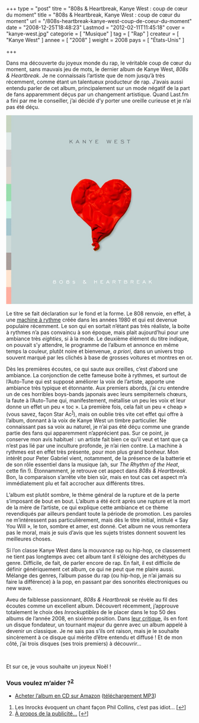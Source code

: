 +++
type = "post"
titre = "808s &#038; Heartbreak, Kanye West : coup de cœur du moment"
title = "808s &#038; Heartbreak, Kanye West : coup de cœur du moment"
url = "/808s-heartbreak-kanye-west-coup-de-coeur-du-moment"
date = "2008-12-25T18:48:23"
Lastmod = "2012-02-11T11:45:18"
cover = "kanye-west.jpg"
categorie = [ "Musique" ]
tag = [ "Rap" ]
createur = [ "Kanye West" ]
annee = [ "2008" ]
weight = 2008
pays = [ "États-Unis" ]

+++

<p>Dans ma découverte du joyeux monde du rap, le véritable coup de cœur du moment, sans mauvais jeu de mots, le dernier album de Kanye West, <em>808s &amp; Heartbreak</em>. Je ne connaissais l&rsquo;artiste que de nom jusqu&rsquo;à très récemment, comme étant un talentueux producteur de rap. J&rsquo;avais aussi entendu parler de cet album, principalement sur un mode négatif de la part de fans apparemment déçus par un changement artistique. Quand Last.fm a fini par me le conseiller, j&rsquo;ai décidé d&rsquo;y porter une oreille curieuse et je n&rsquo;ai pas été déçu.</p>
<p style="text-align: center;"><img class="size-full wp-image-1038 aligncenter" title="west1" src="west1.jpg" alt="west1" width="512" height="510" /></p>
<p>Le titre se fait déclaration sur le fond et la forme. Le 808 renvoie, en effet, à une <a href="http://en.wikipedia.org/wiki/Roland_TR-808">machine à rythme</a> créée dans les années 1980 et qui est devenue populaire récemment. Le son qui en sortait n&rsquo;étant pas très réaliste, la boite à rythmes n&rsquo;a pas convaincu à son époque, mais plait aujourd&rsquo;hui pour une ambiance très <em>eighties</em>, si à la mode. Le deuxième élément du titre indique, on pouvait s&rsquo;y attendre, le programme de l&rsquo;album et annonce en même temps la couleur, plutôt noire et bienvenue, <em>a priori</em>, dans un univers trop souvent marqué par les clichés à base de grosses voitures et montres en or.</p>
<p>Dès les premières écoutes, ce qui saute aux oreilles, c&rsquo;est d&rsquo;abord une ambiance. La conjonction de cette fameuse boite à rythmes, et surtout de l&rsquo;Auto-Tune qui est supposé améliorer la voix de l&rsquo;artiste, apporte une ambiance très typique et étonnante. Aux premiers abords, j&rsquo;ai cru entendre un de ces horribles boys-bands japonais avec leurs sempiternels chœurs, la faute à l&rsquo;Auto-Tune qui, manifestement, métallise un peu les voix et leur donne un effet un peu &laquo;&nbsp;toc&nbsp;&raquo;. La première fois, cela fait un peu &laquo;&nbsp;cheap&nbsp;&raquo; (vous savez, façon Star Ac<sup><a href="#footnote_0_1036" id="identifier_0_1036" class="footnote-link footnote-identifier-link" title="Les Inrocks &eacute;voquent un chant fa&ccedil;on Phil Collins, c&rsquo;est pas idiot&hellip;">1</a></sup>), mais on oublie très vite cet effet qui offre à l&rsquo;album, donnant à la voix de Kanye West un timbre particulier. Ne connaissant pas sa voix au naturel, je n&rsquo;ai pas été déçu comme une grande partie des fans qui apparemment n&rsquo;apprécient pas. Sur ce point, je conserve mon avis habituel : un artiste fait bien ce qu&rsquo;il veut et tant que ça n&rsquo;est pas lié par une inculture profonde, je n&rsquo;ai rien contre. La machine à rythmes est en effet très présente, pour mon plus grand bonheur. Mon intérêt pour Peter Gabriel vient, notamment, de la présence de la batterie et de son rôle essentiel dans la musique (ah, sur <em>The Rhythm of the Heat</em>, cette fin !). Étonnamment, je retrouve cet aspect dans <em>808s &amp; Heartbreak</em>. Bon, la comparaison s&rsquo;arrête vite bien sûr, mais en tout cas cet aspect m&rsquo;a immédiatement plu et fait accrocher aux différents titres.</p>
<p>L&rsquo;album est plutôt sombre, le thème général de la rupture et de la perte s&rsquo;imposant de bout en bout. L&rsquo;album a été écrit après une rupture et la mort de la mère de l&rsquo;artiste, ce qui explique cette ambiance et ce thème revendiqués par ailleurs pendant toute la période de promotion. Les paroles ne m&rsquo;intéressent pas particulièrement, mais dès le titre initial, intitulé &laquo;&nbsp;Say You Will&nbsp;&raquo;, le ton, sombre et amer, est donné. Cet album ne vous remontera pas le moral, mais je suis d&rsquo;avis que les sujets tristes donnent souvent les meilleures choses.</p>
<p>Si l&rsquo;on classe Kanye West dans la mouvance rap ou hip-hop, ce classement ne tient pas longtemps avec cet album tant il s&rsquo;éloigne des archétypes du genre. Difficile, de fait, de parler encore de rap. En fait, il est difficile de définir génériquement cet album, ce qui ne peut que me plaire aussi. Mélange des genres, l&rsquo;album passe du rap (ou hip-hop, je n&rsquo;ai jamais su faire la différence) à la pop, en passant par des sonorités électroniques ou new wave. </p>
<p>Aveu de faiblesse passionnant, <em>808s &amp; Heartbreak</em> se révèle au fil des écoutes comme un excellent album. Découvert récemment, j&rsquo;approuve totalement le choix des <em>Inrockuptibles</em> de le placer dans le top 50 des albums de l&rsquo;année 2008, en sixième position. Dans <a href="http://www.lesinrocks.com/index.php?id=59&amp;tx_critic[notule]=209686&amp;cHash=bc3378faf4">leur critique</a>, ils en font un disque fondateur, un tournant majeur du genre avec un album appelé à devenir un classique. Je ne sais pas s&rsquo;ils ont raison, mais je le souhaite sincèrement à ce disque qui mérite d&rsquo;être entendu et diffusé ! Et de mon côté, j&rsquo;ai trois disques (ses trois premiers) à découvrir&#8230;</p>
<p> </p>
<p>Et sur ce, je vous souhaite un joyeux Noël !</p>
<div class="amazon">
<h3>Vous voulez m&rsquo;aider ?<sup><a href="#footnote_1_1036" id="identifier_1_1036" class="footnote-link footnote-identifier-link" title="&Agrave; propos de la publicit&eacute;&hellip;">2</a></sup></h3>
<ul>
<li><a href="http://www.amazon.fr/gp/product/B001FBIPFA/ref=as_li_ss_tl?ie=UTF8&#038;tag=leblogdenic07-21&#038;linkCode=as2&#038;camp=1642&#038;creative=19458&#038;creativeASIN=B001FBIPFA">Acheter l&rsquo;album en CD sur Amazon</a> (<a href="http://www.amazon.fr/gp/product/B0047QYJFU/ref=as_li_ss_tl?ie=UTF8&#038;tag=leblogdenic07-21&#038;linkCode=as2&#038;camp=1642&#038;creative=19458&#038;creativeASIN=B0047QYJFU">téléchargement MP3</a>)</li>
</ul>
</div>
<ol class="footnotes"><li id="footnote_0_1036" class="footnote">Les Inrocks évoquent un chant façon Phil Collins, c&rsquo;est pas idiot&#8230; [<a href="#identifier_0_1036" class="footnote-link footnote-back-link">&#8617;</a>]</li><li id="footnote_1_1036" class="footnote"><a href="http://voiretmanger.fr/a-propos/publicite/">À propos de la publicité…</a> [<a href="#identifier_1_1036" class="footnote-link footnote-back-link">&#8617;</a>]</li></ol>
